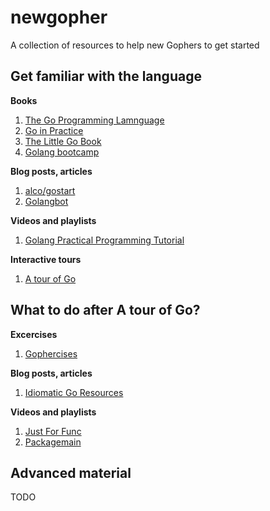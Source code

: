 # newgopher
A collection of resources to help new Gophers to get started

## Get familiar with the language
**Books**
1. [The Go Programming Lamnguage](https://www.amazon.co.uk/Programming-Language-Addison-Wesley-Professional-Computing/dp/0134190440)
1. [Go in Practice](https://www.amazon.co.uk/Go-Practice-Matt-Butcher/dp/1633430073/ref=pd_lpo_sbs_14_t_0?_encoding=UTF8&psc=1&refRID=BNRMJ75M282E1PJTW3Y1)
1. [The Little Go Book](https://www.openmymind.net/The-Little-Go-Book/)
1. [Golang bootcamp](http://www.golangbootcamp.com/)

**Blog posts, articles**
1. [alco/gostart](https://github.com/alco/gostart)
1. [Golangbot](https://golangbot.com/learn-golang-series/)

**Videos and playlists**
1. [Golang Practical Programming Tutorial](https://www.youtube.com/playlist?list=PLQVvvaa0QuDeF3hP0wQoSxpkqgRcgxMqX)

**Interactive tours**
1. [A tour of Go](https://tour.golang.org/welcome/1)

## What to do after A tour of Go?
**Excercises**
1. [Gophercises](https://gophercises.com/)

**Blog posts, articles**
1. [Idiomatic Go Resources](https://medium.com/@dgryski/idiomatic-go-resources-966535376dba)


**Videos and playlists**
1. [Just For Func](https://www.youtube.com/channel/UC_BzFbxG2za3bp5NRRRXJSw)
1. [Packagemain](https://www.youtube.com/channel/UCI39wKG8GQnuzFPN5SM55qw)

## Advanced material
TODO
